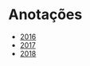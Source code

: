 # Anotações 
   
* [2016](years/2016.md) 
* [2017](years/2017.md)      
* [2018](years/2018.md)     
   
  
     
 
 
